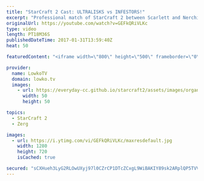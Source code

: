 ```yaml
---
title: "StarCraft 2 Cast: ULTRALISKS vs INFESTORS!"
excerpt: "Professional match of StarCraft 2 between Scarlett and Nerchio. Subscribe for more videos: http://lowko.tv/youtube More StarCraft 2 Casts: https://goo.gl/t6g7aW  Both players in this match are Zerg, but both play different playstyles. Nerchio is generally speaking playing a macro focused style, where"
originalUrl: https://youtube.com/watch?v=GEFkQRiVLKc
type: video
length: PT18M36S
publishedDateTime: 2017-01-31T13:59:40Z
heat: 50

featuredContent: "<iframe width=\"800\" height=\"500\" frameborder=\"0\" src=\"https://www.youtube.com/embed/GEFkQRiVLKc\" allow=\"accelerometer; autoplay; encrypted-media; gyroscope; picture-in-picture\" allowfullscreen></iframe>"

provider:
  name: LowkoTV
  domain: lowko.tv
  images:
    - url: https://everyday-cc.github.io/starcraft2/assets/images/organizations/lowko.tv-50x50.jpg
      width: 50
      height: 50

topics:
  - StarCraft 2
  - Zerg

images:
  - url: https://i.ytimg.com/vi/GEFkQRiVLKc/maxresdefault.jpg
    width: 1280
    height: 720
    isCached: true

secured: "sCXHueh3LyG2RLOwUXyj97l0CZrCP1DTcZCxgL9WiBAKIY89sk2ARplQP5TVVFHVI8LMu7TA4h8LEbAnbDT5nxAR6rM8CHB9WrVfRBzr+zo9YZjUzvCADsHD15LyPZTMkZTRPqOqVUtr9KUAS7+Hrx2b9nJ6kxNgY6l0cdTXYKvYZ63Px88Jv6ZrQlj//Ys4KNmsVunxqXGLNrmoKJG9g/PBicf++mKk8ios9cnJnZjDY1t+uiY9OLMP19fGb09F/IIaItmWpmRspsvf7ZxwU2yjXPj8GMxXKpTqA1H+ll+NHvHTzEfiymoB1QOCz3qQ6A4/uhhK0Mt8cugFm2V4M32OjAxQd3x3w+QLnvY5FzxN7da2xS4hbCK0cqBBko/pcC9qNdXYlbwZXgw6sOGCWsqVZ945uBOgV+hvXNbEaDZEzJ49bnqqgJ+Tdl+uv8rL;Tha7Qpj9Jblyy0dgMZczxA=="
---
```


